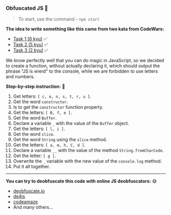 ### Obfuscated JS 💩

> To start, use the command - `npm start`

**The idea to write something like this came from two kata from CodeWars:**
- [Task 1 (6 kyu)](https://www.codewars.com/kata/57f90a8d5cae44a9dc000091) ✅
- [Task 2 (5 kyu)](https://www.codewars.com/kata/57f92db48b0760410a0001e7) ✅
- [Task 3 (2 kyu)](https://www.codewars.com/kata/5935558a32fb828aad001213) ✅

We know perfectly well that you can do magic in JavaScript, so we decided to create a function, without actually declaring it, which should output the phrase "JS is wierd" to the console, while we are forbidden to use letters and numbers.

**Step-by-step instruction:** 👣
1. Get letters: `[ c, o, n, s, t, r, u ]`.
2. Get the word `constructor`.
3. Is to get the `constructor` function property.
4. Get the letters: `[ B, f, e ]`.
5. Get the word `Buffer`.
6. Declare a variable `_` with the value of the `Buffer` object.
7. Get the letters: `[ l, i ]`.
8. Get the word `slice`.
9. Get the word `String` using the `slice` method.
10. Get the letters: `[ a, m, h, C, d ]`.
11. Declare a variable `__` with the value of the method `String.fromCharCode`.
12. Get the letter: `[ g ]`.
13. Overwrite the `_` variable with the new value of the `console.log` method.
14. Put it all together.

---

**You can try to deobfuscate this code with online JS deobfuscators:** 😅
- [deobfuscate.io](https://deobfuscate.io/)
- [de4js](https://lelinhtinh.github.io/de4js/)
- [codeamaze](https://codeamaze.com/code-beautifier/javascript-deobfuscator)
- And many others...
  
